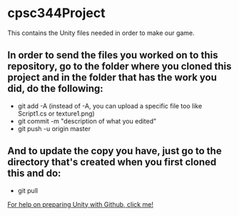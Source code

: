 # cpsc344Project
This contains the Unity files needed in order to make our game. 

## In order to send the files you worked on to this repository, go to the folder where you cloned this project and in the folder that has the work you did, do the following:
- git add -A (instead of -A, you can upload a specific file too like Script1.cs or texture1.png)
- git commit -m "description of what you edited"
- git push -u origin master

## And to update the copy you have, just go to the directory that's created when you first cloned this and do:
- git pull

[For help on preparing Unity with Github, click me!](http://stackoverflow.com/questions/21573405/how-to-prepare-a-unity-project-for-git)
